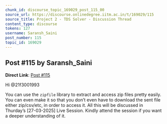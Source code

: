 ```yaml
---
chunk_id: discourse_topic_169029_post_115_00
source_url: https://discourse.onlinedegree.iitm.ac.in/t/169029/115
source_title: Project 2 - TDS Solver - Discussion Thread
content_type: discourse
tokens: 127
username: Saransh_Saini
post_number: 115
topic_id: 169029
---
```


## Post #115 by Saransh_Saini

**Direct Link**: [Post #115](https://discourse.onlinedegree.iitm.ac.in/t/169029/115)

Hi @21f3001993

You can use the `zipfile` library to extract and access zip files pretty easily. You can even make it so that you don’t even have to download the sent file either zip/csv/etc, in order to access it. All this will be discussed in Thurday’s [27-03-2025] Live Session. Kindly attend the session if you want a deeper understanding of it.
